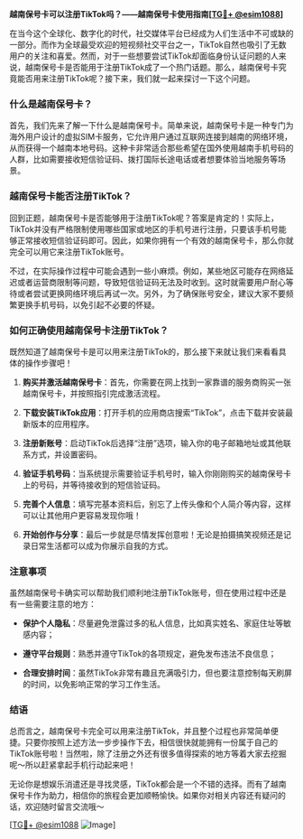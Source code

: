 **越南保号卡可以注册TikTok吗？——越南保号卡使用指南[[TG💪+ @esim1088](https://t.me/s/esim1088)]**

在当今这个全球化、数字化的时代，社交媒体平台已经成为人们生活中不可或缺的一部分。而作为全球最受欢迎的短视频社交平台之一，TikTok自然也吸引了无数用户的关注和喜爱。然而，对于一些想要尝试TikTok却面临身份认证问题的人来说，越南保号卡是否能用于注册TikTok成了一个热门话题。那么，越南保号卡究竟能否用来注册TikTok呢？接下来，我们就一起来探讨一下这个问题。

### 什么是越南保号卡？

首先，我们先来了解一下什么是越南保号卡。简单来说，越南保号卡是一种专门为海外用户设计的虚拟SIM卡服务，它允许用户通过互联网连接到越南的网络环境，从而获得一个越南本地号码。这种卡非常适合那些希望在国外使用越南手机号码的人群，比如需要接收短信验证码、拨打国际长途电话或者想要体验当地服务等场景。

### 越南保号卡能否注册TikTok？

回到正题，越南保号卡是否能够用于注册TikTok呢？答案是肯定的！实际上，TikTok并没有严格限制使用哪些国家或地区的手机号进行注册，只要该手机号能够正常接收短信验证码即可。因此，如果你拥有一个有效的越南保号卡，那么你就完全可以用它来注册TikTok账号。

不过，在实际操作过程中可能会遇到一些小麻烦。例如，某些地区可能存在网络延迟或者运营商限制等问题，导致短信验证码无法及时收到。这时就需要用户耐心等待或者尝试更换网络环境后再试一次。另外，为了确保账号安全，建议大家不要频繁更换手机号码，以免引起不必要的怀疑。

### 如何正确使用越南保号卡注册TikTok？

既然知道了越南保号卡是可以用来注册TikTok的，那么接下来就让我们来看看具体的操作步骤吧！

1. **购买并激活越南保号卡**：首先，你需要在网上找到一家靠谱的服务商购买一张越南保号卡，并按照指引完成激活流程。
   
2. **下载安装TikTok应用**：打开手机的应用商店搜索“TikTok”，点击下载并安装最新版本的应用程序。

3. **注册新账号**：启动TikTok后选择“注册”选项，输入你的电子邮箱地址或其他联系方式，并设置密码。

4. **验证手机号码**：当系统提示需要验证手机号时，输入你刚刚购买的越南保号卡上的号码，并等待接收到的短信验证码。

5. **完善个人信息**：填写完基本资料后，别忘了上传头像和个人简介等内容，这样可以让其他用户更容易发现你哦！

6. **开始创作与分享**：最后一步就是尽情发挥创意啦！无论是拍摄搞笑视频还是记录日常生活都可以成为你展示自我的方式。

### 注意事项

虽然越南保号卡确实可以帮助我们顺利地注册TikTok账号，但在使用过程中还是有一些需要注意的地方：

- **保护个人隐私**：尽量避免泄露过多的私人信息，比如真实姓名、家庭住址等敏感内容；
  
- **遵守平台规则**：熟悉并遵守TikTok的各项规定，避免发布违法不良信息；
  
- **合理安排时间**：虽然TikTok非常有趣且充满吸引力，但也要注意控制每天刷屏的时间，以免影响正常的学习工作生活。

### 结语

总而言之，越南保号卡完全可以用来注册TikTok，并且整个过程也非常简单便捷。只要你按照上述方法一步步操作下去，相信很快就能拥有一份属于自己的TikTok账号啦！当然啦，除了注册之外还有很多值得探索的地方等着大家去挖掘呢～所以赶紧拿起手机行动起来吧！

无论你是想娱乐消遣还是寻找灵感，TikTok都会是一个不错的选择。而有了越南保号卡作为助力，相信你的旅程会更加顺畅愉快。如果你对相关内容还有疑问的话，欢迎随时留言交流哦～

[[TG💪+ @esim1088](https://t.me/s/esim1088) ![Image](https://i.postimg.cc/4NQfJmqS/Snipaste-2025-05-13-00-14-12.png)]